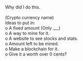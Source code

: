 Why did I do this. 
<br>
<br>(Crypto currency name)
<br>Ideas to put in: 
<br>  o A fixed amount (Only ___)
<br>  o A way to mine for it. 
<br>  o A website to see stocks and stats. 
<br>  o Amount left to be mined. 
<br>  o Make a blockchain for it. 
<br>  o Give it a worth over 0 cents?

